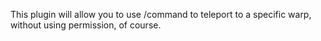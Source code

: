 
This plugin will allow you to use /command to teleport to a specific warp, without using permission, of course.
